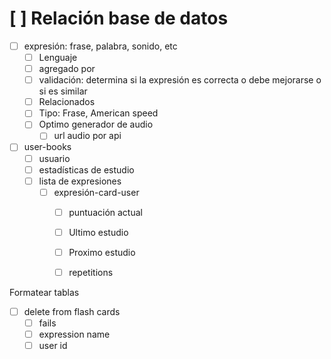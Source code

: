 # [ ] Relación base de datos

- [ ] expresión: frase, palabra, sonido, etc
  - [ ] Lenguaje
  - [ ] agregado por
  - [ ] validación: determina si la expresión es correcta o debe mejorarse o si es similar
  - [ ] Relacionados
  - [ ] Tipo: Frase, American speed
  - [ ] Optimo generador de audio
    - [ ] url audio por api

- [ ] user-books
  - [ ] usuario
  - [ ] estadísticas de estudio
  - [ ] lista de expresiones
    - [ ] expresión-card-user
      - [ ] puntuación actual
      - [ ] Ultimo estudio
      - [ ] Proximo estudio
      - [ ] repetitions


Formatear tablas
- [ ] delete from flash cards
  - [ ] fails
  - [ ] expression name
  - [ ] user id